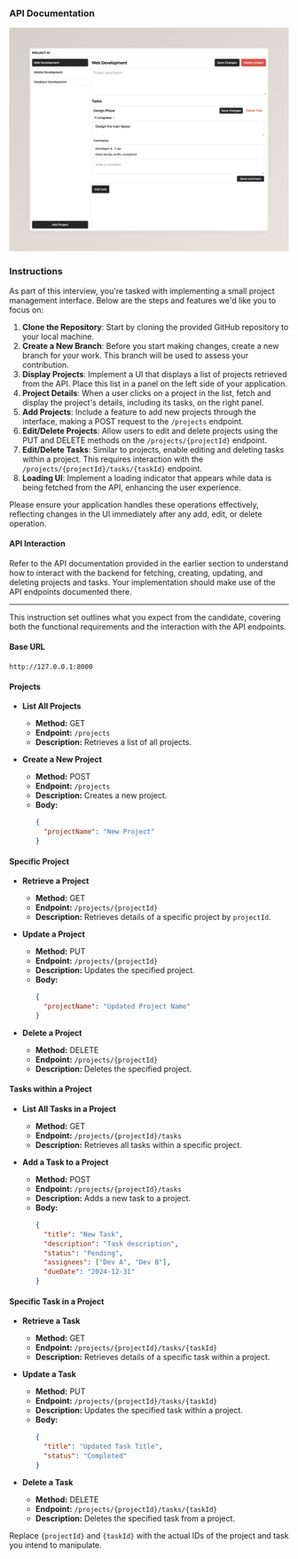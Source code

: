 ### API Documentation

![alt text](example.png)

### Instructions

As part of this interview, you're tasked with implementing a small project management interface. Below are the steps and features we'd like you to focus on:

1. **Clone the Repository**: Start by cloning the provided GitHub repository to your local machine.
2. **Create a New Branch**: Before you start making changes, create a new branch for your work. This branch will be used to assess your contribution.
3. **Display Projects**: Implement a UI that displays a list of projects retrieved from the API. Place this list in a panel on the left side of your application.
4. **Project Details**: When a user clicks on a project in the list, fetch and display the project's details, including its tasks, on the right panel.
5. **Add Projects**: Include a feature to add new projects through the interface, making a POST request to the `/projects` endpoint.
6. **Edit/Delete Projects**: Allow users to edit and delete projects using the PUT and DELETE methods on the `/projects/{projectId}` endpoint.
7. **Edit/Delete Tasks**: Similar to projects, enable editing and deleting tasks within a project. This requires interaction with the `/projects/{projectId}/tasks/{taskId}` endpoint.
8. **Loading UI**: Implement a loading indicator that appears while data is being fetched from the API, enhancing the user experience.

Please ensure your application handles these operations effectively, reflecting changes in the UI immediately after any add, edit, or delete operation.

#### API Interaction

Refer to the API documentation provided in the earlier section to understand how to interact with the backend for fetching, creating, updating, and deleting projects and tasks. Your implementation should make use of the API endpoints documented there.

---

This instruction set outlines what you expect from the candidate, covering both the functional requirements and the interaction with the API endpoints.

#### Base URL

```
http://127.0.0.1:8000
```

#### Projects

- **List All Projects**

  - **Method:** GET
  - **Endpoint:** `/projects`
  - **Description:** Retrieves a list of all projects.

- **Create a New Project**
  - **Method:** POST
  - **Endpoint:** `/projects`
  - **Description:** Creates a new project.
  - **Body:**
    ```json
    {
      "projectName": "New Project"
    }
    ```

#### Specific Project

- **Retrieve a Project**

  - **Method:** GET
  - **Endpoint:** `/projects/{projectId}`
  - **Description:** Retrieves details of a specific project by `projectId`.

- **Update a Project**

  - **Method:** PUT
  - **Endpoint:** `/projects/{projectId}`
  - **Description:** Updates the specified project.
  - **Body:**
    ```json
    {
      "projectName": "Updated Project Name"
    }
    ```

- **Delete a Project**
  - **Method:** DELETE
  - **Endpoint:** `/projects/{projectId}`
  - **Description:** Deletes the specified project.

#### Tasks within a Project

- **List All Tasks in a Project**

  - **Method:** GET
  - **Endpoint:** `/projects/{projectId}/tasks`
  - **Description:** Retrieves all tasks within a specific project.

- **Add a Task to a Project**
  - **Method:** POST
  - **Endpoint:** `/projects/{projectId}/tasks`
  - **Description:** Adds a new task to a project.
  - **Body:**
    ```json
    {
      "title": "New Task",
      "description": "Task description",
      "status": "Pending",
      "assignees": ["Dev A", "Dev B"],
      "dueDate": "2024-12-31"
    }
    ```

#### Specific Task in a Project

- **Retrieve a Task**

  - **Method:** GET
  - **Endpoint:** `/projects/{projectId}/tasks/{taskId}`
  - **Description:** Retrieves details of a specific task within a project.

- **Update a Task**

  - **Method:** PUT
  - **Endpoint:** `/projects/{projectId}/tasks/{taskId}`
  - **Description:** Updates the specified task within a project.
  - **Body:**
    ```json
    {
      "title": "Updated Task Title",
      "status": "Completed"
    }
    ```

- **Delete a Task**
  - **Method:** DELETE
  - **Endpoint:** `/projects/{projectId}/tasks/{taskId}`
  - **Description:** Deletes the specified task from a project.

Replace `{projectId}` and `{taskId}` with the actual IDs of the project and task you intend to manipulate.
